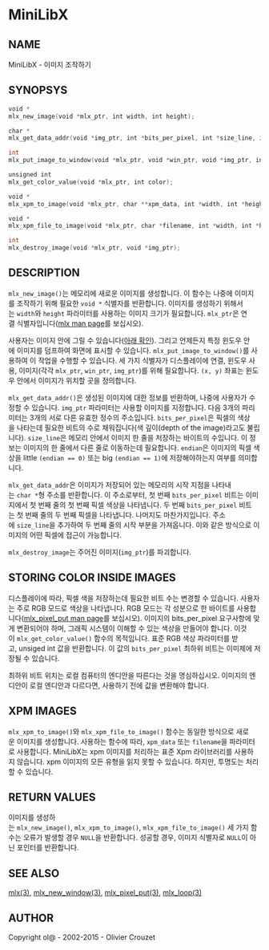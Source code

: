 # MiniLibX

## NAME
MiniLibX - 이미지 조작하기

## SYNOPSYS
```c
void *
mlx_new_image(void *mlx_ptr, int width, int height);

char *
mlx_get_data_addr(void *img_ptr, int *bits_per_pixel, int *size_line, int *endian);

int
mlx_put_image_to_window(void *mlx_ptr, void *win_ptr, void *img_ptr, int x, int y);

unsigned int
mlx_get_color_value(void *mlx_ptr, int color);

void *
mlx_xpm_to_image(void *mlx_ptr, char **xpm_data, int *width, int *height);

void *
mlx_xpm_file_to_image(void *mlx_ptr, char *filename, int *width, int *height);

int
mlx_destroy_image(void *mlx_ptr, void *img_ptr);
```

## DESCRIPTION
`mlx_new_image()`는 메모리에 새로운 이미지를 생성합니다. 이 함수는 나중에 이미지를 조작하기 위해 필요한 `void *` 식별자를 반환합니다. 이미지를 생성하기 위해서는 `width`와 `height` 파라미터를 사용하는 이미지 크기가 필요합니다. `mlx_ptr`은 연결 식별자입니다([mlx man page](https://github.com/psj3205/MiniLibX_man_kor/blob/main/mlx.md)를 보십시오).

사용자는 이미지 안에 그릴 수 있습니다([아래 확인](https://github.com/psj3205/MiniLibX_man_kor/blob/main/mlx_new_image.md#storingcolorinsideimages)). 그리고 언제든지 특정 윈도우 안에 이미지를 덤프하여 화면에 표시할 수 있습니다. `mlx_put_image_to_window()`를 사용하여 이 작업을 수행할 수 있습니다. 세 가지 식별자가 디스플레이에 연결, 윈도우 사용, 이미지(각각 `mlx_ptr`, `win_ptr`, `img_ptr`)를 위해 필요합니다. `(x, y)` 좌표는 윈도우 안에서 이미지가 위치할 곳을 정의합니다.

`mlx_get_data_addr()`은 생성된 이미지에 대한 정보를 반환하며, 나중에 사용자가 수정할 수 있습니다. `img_ptr` 파라미터는 사용할 이미지를 지정합니다. 다음 3개의 파리미터는 3개의 서로 다른 유효한 정수의 주소입니다. `bits_per_pixel`은 픽셀의 색상을 나타는데 필요한 비트의 수로 채워집니다(색 깊이(depth of the image)라고도 불립니다). `size_line`은 메모리 안에서 이미지 한 줄을 저장하는 바이트의 수입니다. 이 정보는 이미지의 한 줄에서 다른 줄로 이동하는데 필요합니다. `endian`은 이미지의 픽셀 색상을 little `(endian == 0)` 또는 big `(endian == 1)`에 저장해야하는지 여부를 의미합니다.

`mlx_get_data_addr`은 이미지가 저장되어 있는 메모리의 시작 지점을 나타내는 `char *`형 주소를 반환합니다. 이 주소로부터, 첫 번째 `bits_per_pixel` 비트는 이미지에서 첫 번째 줄의 첫 번째 픽셀 색상을 나타냅니다. 두 번째 `bits_per_pixel` 비트는 첫 번째 줄의 두 번째 픽셀을 나타냅니다. 나머지도 마찬가지입니다. 주소에 `size_line`을 추가하여 두 번째 줄의 시작 부분을 가져옵니다. 이와 같은 방식으로 이미지의 어떤 픽셀에 접근이 가능합니다.

`mlx_destroy_image`는 주어진 이미지(`img_ptr`)를 파괴합니다.

## STORING COLOR INSIDE IMAGES
디스플레이에 따라, 픽셀 색을 저장하는데 필요한 비트 수는 변경할 수 있습니다. 사용자는 주로 RGB 모드로 색상을 나타냅니다. RGB 모드는 각 성분으로 한 바이트를 사용합니다([mlx_pixel_put man page](https://github.com/psj3205/MiniLibX_man_kor/blob/main/mlx_pixel_put.md)를 보십시오). 이미지의 bits_per_pixel 요구사항에 맞게 변환되어야 하며, 그래픽 시스템이 이해할 수 있는 색상을 만들어야 합니다. 이것이 `mlx_get_color_value()` 함수의 목적입니다. 표준 RGB 색상 파라미터를 받고, unsiged int 값을 반환합니다. 이 값의 `bits_per_pixel` 최하위 비트는 이미제에 저장될 수 있습니다.

최하위 비트 위치는 로컬 컴퓨터의 엔디안을 따른다는 것을 명심하십시오. 이미지의 엔디안이 로컬 엔디안과 다르다면, 사용하기 전에 값을 변환해야 합니다.

## XPM IMAGES
`mlx_xpm_to_image()`와 `mlx_xpm_file_to_image()` 함수는 동일한 방식으로 새로운 이미지를 생성합니다. 사용하는 함수에 따라, `xpm_data` 또는 `filename`을 파라미터로 사용합니다. MiniLibX는 xpm 이미지를 처리하는 표준 Xpm 라이브러리를 사용하지 않습니다. xpm 이미지의 모든 유형을 읽지 못할 수 있습니다. 하지만, 투명도는 처리할 수 있습니다.

## RETURN VALUES
이미지를 생성하는 `mlx_new_image()`, `mlx_xpm_to_image()`, `mlx_xpm_file_to_image()` 세 가지 함수는 오류가 발생할 경우 `NULL`을 반환합니다. 성공할 경우, 이미지 식별자로 `NULL`이 아닌 포인터를 반환합니다.

## SEE ALSO
[mlx(3)](https://github.com/psj3205/MiniLibX_man_kor/blob/main/mlx.md), [mlx_new_window(3)](https://github.com/psj3205/MiniLibX_man_kor/blob/main/mlx_new_window.md), [mlx_pixel_put(3)](https://github.com/psj3205/MiniLibX_man_kor/blob/main/mlx_pixel_put.md), [mlx_loop(3)](https://github.com/psj3205/MiniLibX_man_kor/blob/main/mlx_loop.md)

## AUTHOR
Copyright ol@ - 2002-2015 - Olivier Crouzet
